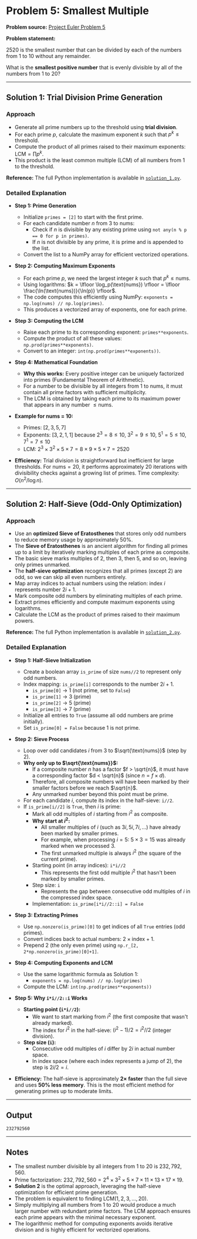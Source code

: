 # Problem 5: Smallest Multiple

**Problem source:** [Project Euler Problem 5](https://projecteuler.net/problem=5)

**Problem statement:**

$2520$ is the smallest number that can be divided by each of the numbers from $1$ to $10$ without any remainder.

What is the **smallest positive number** that is evenly divisible by all of the numbers from $1$ to $20$?

---

## Solution 1: Trial Division Prime Generation

### Approach

- Generate all prime numbers up to the threshold using **trial division**.
- For each prime $p$, calculate the maximum exponent $k$ such that $p^k \leq \text{threshold}$.
- Compute the product of all primes raised to their maximum exponents: $\text{LCM} = \prod p^k$.
- This product is the least common multiple (LCM) of all numbers from $1$ to the threshold.

**Reference:** The full Python implementation is available in [`solution_1.py`](solution_1.py).

### Detailed Explanation

- **Step 1: Prime Generation**
  - Initialize `primes = [2]` to start with the first prime.
  - For each candidate number $n$ from $3$ to $\text{nums}$:
    - Check if $n$ is divisible by any existing prime using `not any(n % p == 0 for p in primes)`.
    - If $n$ is not divisible by any prime, it is prime and is appended to the list.
  - Convert the list to a NumPy array for efficient vectorized operations.

- **Step 2: Computing Maximum Exponents**
  - For each prime $p$, we need the largest integer $k$ such that $p^k \leq \text{nums}$.
  - Using logarithms: $k = \lfloor \log_p(\text{nums}) \rfloor = \lfloor \frac{\ln(\text{nums})}{\ln(p)} \rfloor$.
  - The code computes this efficiently using NumPy: `exponents = np.log(nums) // np.log(primes)`.
  - This produces a vectorized array of exponents, one for each prime.

- **Step 3: Computing the LCM**
  - Raise each prime to its corresponding exponent: `primes**exponents`.
  - Compute the product of all these values: `np.prod(primes**exponents)`.
  - Convert to an integer: `int(np.prod(primes**exponents))`.

- **Step 4: Mathematical Foundation**
  - **Why this works:** Every positive integer can be uniquely factorized into primes (Fundamental Theorem of Arithmetic).
  - For a number to be divisible by all integers from $1$ to $\text{nums}$, it must contain all prime factors with sufficient multiplicity.
  - The LCM is obtained by taking each prime to its maximum power that appears in any number $\leq \text{nums}$.

- **Example for nums = 10:**
  - Primes: $[2, 3, 5, 7]$
  - Exponents: $[3, 2, 1, 1]$ because $2^3 = 8 \leq 10$, $3^2 = 9 \leq 10$, $5^1 = 5 \leq 10$, $7^1 = 7 \leq 10$
  - LCM: $2^3 \times 3^2 \times 5 \times 7 = 8 \times 9 \times 5 \times 7 = 2520$

- **Efficiency:** Trial division is straightforward but inefficient for large thresholds. For $\text{nums} = 20$, it performs approximately $20$ iterations with divisibility checks against a growing list of primes. Time complexity: $O(n^2 / \log n)$.

---

## Solution 2: Half-Sieve (Odd-Only Optimization)

### Approach

- Use an **optimized Sieve of Eratosthenes** that stores only odd numbers to reduce memory usage by approximately 50%.
- The **Sieve of Eratosthenes** is an ancient algorithm for finding all primes up to a limit by iteratively marking multiples of each prime as composite.
- The basic sieve marks multiples of $2$, then $3$, then $5$, and so on, leaving only primes unmarked.
- The **half-sieve optimization** recognizes that all primes (except $2$) are odd, so we can skip all even numbers entirely.
- Map array indices to actual numbers using the relation: index $i$ represents number $2i + 1$.
- Mark composite odd numbers by eliminating multiples of each prime.
- Extract primes efficiently and compute maximum exponents using logarithms.
- Calculate the LCM as the product of primes raised to their maximum powers.

**Reference:** The full Python implementation is available in [`solution_2.py`](solution_2.py).

### Detailed Explanation

- **Step 1: Half-Sieve Initialization**
  - Create a boolean array `is_prime` of size `nums//2` to represent only odd numbers.
  - Index mapping: `is_prime[i]` corresponds to the number $2i + 1$.
    - `is_prime[0]` → $1$ (not prime, set to `False`)
    - `is_prime[1]` → $3$ (prime)
    - `is_prime[2]` → $5$ (prime)
    - `is_prime[3]` → $7$ (prime)
  - Initialize all entries to `True` (assume all odd numbers are prime initially).
  - Set `is_prime[0] = False` because $1$ is not prime.

- **Step 2: Sieve Process**
  - Loop over odd candidates $i$ from $3$ to $\sqrt{\text{nums}}$ (step by 2).
  - **Why only up to $\sqrt{\text{nums}}$:**
    - If a composite number $n$ has a factor $f > \sqrt{n}$, it must have a corresponding factor $d < \sqrt{n}$ (since $n = f \times d$).
    - Therefore, all composite numbers will have been marked by their smaller factors before we reach $\sqrt{n}$.
    - Any unmarked number beyond this point must be prime.
  - For each candidate $i$, compute its index in the half-sieve: `i//2`.
  - If `is_prime[i//2]` is `True`, then $i$ is prime:
    - Mark all odd multiples of $i$ starting from $i^2$ as composite.
    - **Why start at $i^2$:**
      - All smaller multiples of $i$ (such as $3i, 5i, 7i, \dots$) have already been marked by smaller primes.
      - For example, when processing $i = 5$: $5 \times 3 = 15$ was already marked when we processed $3$.
      - The first unmarked multiple is always $i^2$ (the square of the current prime).
    - Starting point (in array indices): `i*i//2`
      - This represents the first odd multiple $i^2$ that hasn't been marked by smaller primes.
    - Step size: `i`
      - Represents the gap between consecutive odd multiples of $i$ in the compressed index space.
    - Implementation: `is_prime[i*i//2::i] = False`

- **Step 3: Extracting Primes**
  - Use `np.nonzero(is_prime)[0]` to get indices of all `True` entries (odd primes).
  - Convert indices back to actual numbers: $2 \times \text{index} + 1$.
  - Prepend $2$ (the only even prime) using `np.r_[2, 2*np.nonzero(is_prime)[0]+1]`.

- **Step 4: Computing Exponents and LCM**
  - Use the same logarithmic formula as Solution 1:
    - `exponents = np.log(nums) // np.log(primes)`
  - Compute the LCM: `int(np.prod(primes**exponents))`

- **Step 5: Why `i*i//2::i` Works**
  - **Starting point (`i*i//2`):**
    - We want to start marking from $i^2$ (the first composite that wasn't already marked).
    - The index for $i^2$ in the half-sieve: $(i^2 - 1) / 2 = i^2 // 2$ (integer division).
  - **Step size (`i`):**
    - Consecutive odd multiples of $i$ differ by $2i$ in actual number space.
    - In index space (where each index represents a jump of 2), the step is $2i / 2 = i$.

- **Efficiency:** The half-sieve is approximately **2× faster** than the full sieve and uses **50% less memory**. This is the most efficient method for generating primes up to moderate limits.

---

## Output

```
232792560
```

---

## Notes

- The smallest number divisible by all integers from $1$ to $20$ is $232{,}792{,}560$.
- Prime factorization: $232{,}792{,}560 = 2^4 \times 3^2 \times 5 \times 7 \times 11 \times 13 \times 17 \times 19$.
- **Solution 2** is the optimal approach, leveraging the half-sieve optimization for efficient prime generation.
- The problem is equivalent to finding $\text{LCM}(1, 2, 3, \dots, 20)$.
- Simply multiplying all numbers from $1$ to $20$ would produce a much larger number with redundant prime factors. The LCM approach ensures each prime appears with the minimal necessary exponent.
- The logarithmic method for computing exponents avoids iterative division and is highly efficient for vectorized operations.
